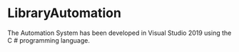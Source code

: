 # LibraryAutomation
The Automation System has been developed in Visual Studio 2019 using the C # programming language. 
